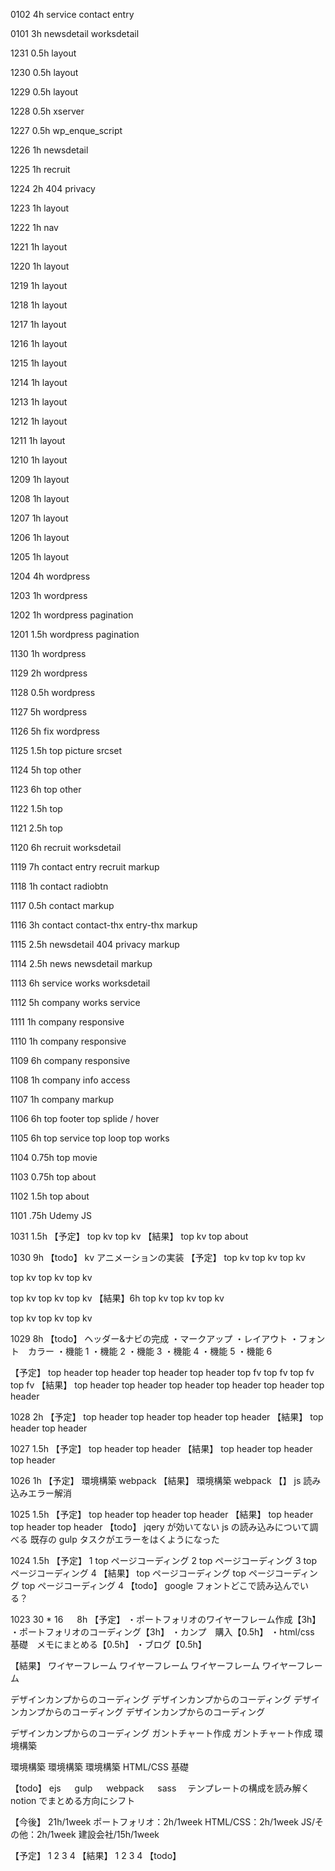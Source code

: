 0102 4h service contact entry

0101 3h newsdetail worksdetail

1231 0.5h layout

1230 0.5h layout

1229 0.5h layout

1228 0.5h xserver

1227 0.5h wp_enque_script

1226 1h newsdetail

1225 1h recruit

1224 2h 404 privacy

1223 1h layout

1222 1h nav

1221 1h layout

1220 1h layout

1219 1h layout

1218 1h layout

1217 1h layout

1216 1h layout

1215 1h layout

1214 1h layout

1213 1h layout

1212 1h layout

1211 1h layout

1210 1h layout

1209 1h layout

1208 1h layout

1207 1h layout

1206 1h layout

1205 1h layout

1204 4h wordpress

1203 1h wordpress

1202 1h wordpress pagination

1201 1.5h wordpress pagination

1130 1h wordpress

1129 2h wordpress

1128 0.5h wordpress

1127 5h wordpress

1126 5h fix wordpress

1125 1.5h top picture srcset

1124 5h top other

1123 6h top other

1122 1.5h top

1121 2.5h top

1120 6h recruit worksdetail

1119 7h contact entry recruit markup

1118 1h contact radiobtn

1117 0.5h contact markup

1116 3h contact contact-thx entry-thx markup

1115 2.5h newsdetail 404 privacy markup

1114 2.5h
news newsdetail markup

1113 6h
service works worksdetail

1112 5h
company works service

1111 1h
company responsive

1110 1h
company responsive

1109 6h
company responsive

1108 1h
company info access

1107 1h
company markup

1106 6h
top footer
top splide / hover

1105 6h
top service
top loop
top works

1104 0.75h
top movie

1103 0.75h
top about

1102 1.5h
top about

1101 .75h
Udemy JS

1031 1.5h
【予定】
top kv
top kv
【結果】
top kv
top about

1030 9h
【todo】
kv アニメーションの実装
【予定】
top kv
top kv
top kv

top kv
top kv
top kv

top kv
top kv
top kv
【結果】6h
top kv
top kv
top kv

top kv
top kv
top kv

<!-- 【todo】
ejs 　 gulp 　 webpack 　 sass 　テンプレートの構成を読み解く
notion でまとめる方向にシフト

【今後】
21h/1week
ポートフォリオ：2h/1week
HTML/CSS：2h/1week
JS/その他：2h/1week
建設会社/15h/1week -->

1029 8h
【todo】
ヘッダー&ナビの完成
・マークアップ
・レイアウト
・フォント　カラー
・機能 1
・機能 2
・機能 3
・機能 4
・機能 5
・機能 6

【予定】
top header
top header
top header
top header
top fv
top fv
top fv
top fv
【結果】
top header
top header
top header
top header
top header
top header

1028 2h
【予定】
top header
top header
top header
top header
【結果】
top header
top header

1027 1.5h
【予定】
top header
top header
【結果】
top header
top header
top header

1026 1h
【予定】
環境構築
webpack
【結果】
環境構築
webpack
【】
js 読み込みエラー解消

1025 1.5h
【予定】
top header
top header
top header
【結果】
top header
top header
top header
【todo】
jqery が効いてない
js の読み込みについて調べる
既存の gulp タスクがエラーをはくようになった

1024 1.5h
【予定】
1 top ページコーディング
2 top ページコーディング
3 top ページコーディング
4
【結果】
top ページコーディング
top ページコーディング
top ページコーディング
4
【todo】
google フォントどこで読み込んでいる？

1023 30 \* 16 　 8h
【予定】
・ポートフォリオのワイヤーフレーム作成【3h】
・ポートフォリオのコーディング【3h】
・カンプ　購入【0.5h】
・html/css 基礎　メモにまとめる【0.5h】
・ブログ【0.5h】

【結果】
ワイヤーフレーム
ワイヤーフレーム
ワイヤーフレーム
ワイヤーフレーム

デザインカンプからのコーディング
デザインカンプからのコーディング
デザインカンプからのコーディング
デザインカンプからのコーディング

デザインカンプからのコーディング
ガントチャート作成
ガントチャート作成
環境構築

環境構築
環境構築
環境構築
HTML/CSS 基礎

【todo】
ejs 　 gulp 　 webpack 　 sass 　テンプレートの構成を読み解く
notion でまとめる方向にシフト

【今後】
21h/1week
ポートフォリオ：2h/1week
HTML/CSS：2h/1week
JS/その他：2h/1week
建設会社/15h/1week

【予定】
1
2
3
4
【結果】
1
2
3
4
【todo】
